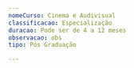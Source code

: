 ```yaml
---
nomeCurso: Cinema e Audivisual
classificacao: Especialização
duracao: Pode ser de 4 a 12 meses
observacao: obs
tipo: Pós Graduação

---
```


